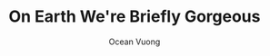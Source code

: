 ---
layout: book-review
title: "On Earth We're Briefly Gorgeous"
author: Ocean Vuong
cover: assets/img/book_covers/earth.jpg
released: 2019
stars: 5
status: Finished
---